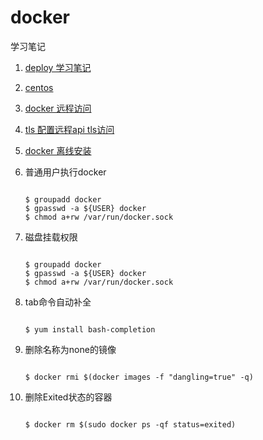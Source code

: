 # docker

学习笔记

1. [deploy 学习笔记](deploy/)
2. [centos](centos.md)
3. [docker 远程访问](remote.md)
4. [tls 配置远程api tls访问](tls.md)
5. [docker 离线安装](offline-install.md)
6. 普通用户执行docker

   ```text

   $ groupadd docker
   $ gpasswd -a ${USER} docker
   $ chmod a+rw /var/run/docker.sock
   ```

7. 磁盘挂载权限

   ```text

   $ groupadd docker
   $ gpasswd -a ${USER} docker
   $ chmod a+rw /var/run/docker.sock
   ```

8. tab命令自动补全

   ```text

   $ yum install bash-completion
   ```

9. 删除名称为none的镜像

   ```text

   $ docker rmi $(docker images -f "dangling=true" -q)
   ```

10. 删除Exited状态的容器

    ```text

    $ docker rm $(sudo docker ps -qf status=exited)
    ```

